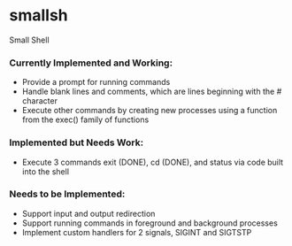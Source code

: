 # smallsh

Small Shell


### Currently Implemented and Working:

- Provide a prompt for running commands
- Handle blank lines and comments, which are lines beginning with the # character
- Execute other commands by creating new processes using a function from the exec() family of functions

### Implemented but Needs Work:

- Execute 3 commands exit (DONE), cd (DONE), and status via code built into the shell

### Needs to be Implemented:

- Support input and output redirection
- Support running commands in foreground and background processes
- Implement custom handlers for 2 signals, SIGINT and SIGTSTP
